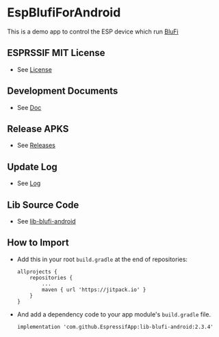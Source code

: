 # EspBlufiForAndroid
This is a demo app to control the ESP device which run [BluFi](https://github.com/espressif/esp-idf/tree/master/examples/bluetooth/bluedroid/ble/blufi)

## ESPRSSIF MIT License
- See [License](ESPRESSIF_MIT_LICENSE)

## Development Documents
- See [Doc](doc/Introduction_to_the_EspBlufi_API_Interface_for_Android__en.md)

## Release APKS
- See [Releases](https://github.com/EspressifApp/EspBlufiForAndroid/releases)

## Update Log
- See [Log](log/updatelog-en.md)

## Lib Source Code
- See [lib-blufi-android](https://github.com/EspressifApp/lib-blufi-android)

## How to Import
- Add this in your root `build.gradle` at the end of repositories:
  ```
  allprojects {
      repositories {
          ...
          maven { url 'https://jitpack.io' }
      }
  }
   ```
- And add a dependency code to your app module's `build.gradle` file. 
  ```  
  implementation 'com.github.EspressifApp:lib-blufi-android:2.3.4'
  ```
